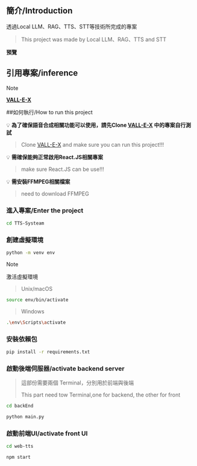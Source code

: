 ## 簡介/Introduction

透過Local LLM、RAG、TTS、STT等技術所完成的專案  
> This project was made by Local LLM、RAG、TTS and STT

**預覽**



## 引用專案/inference

> [!NOTE]
> [**VALL-E-X**](https://github.com/Plachtaa/VALL-E-X)


##如何執行/How to run this project

💡 **為了確保語音合成相關功能可以使用，請先Clone [VALL-E-X](https://github.com/Plachtaa/VALL-E-X) 中的專案自行測試**
> Clone  [VALL-E-X](https://github.com/Plachtaa/VALL-E-X)  and make sure you can run this project!!!

💡 **需確保能夠正常啟用React.JS相關專案**
> make sure React.JS can be use!!!

💡 **需安裝FFMPEG相關檔案**
> need to download FFMPEG

### 進入專案/Enter the project
```bash
cd TTS-Systeam
```
### 創建虛擬環境
```bash
python -m venv env
```
> [!NOTE]
> 激活虛擬環境

> Unix/macOS
```bash
source env/bin/activate
```
> Windows
```bash
.\env\Scripts\activate 
```
### 安裝依賴包

```bash
pip install -r requirements.txt
```
### 啟動後端伺服器/activate backend server
> 這部份需要兩個 Terminal，分別用於前端與後端
> 
> This part need tow Terminal,one for backend, the other for front

```bash
cd backEnd
```

```bash
python main.py
```

### 啟動前端UI/activate front UI

```bash
cd web-tts
```

```bash
npm start
```
